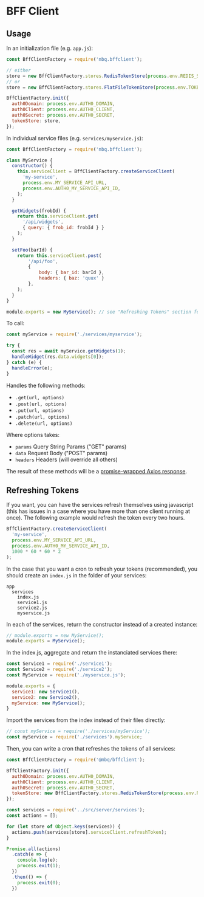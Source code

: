 # BFF Client

## Usage

In an initialization file (e.g. `app.js`):

```javascript
const BffClientFactory = require('mbq.bffclient');

// either
store = new BffClientFactory.stores.RedisTokenStore(process.env.REDIS_STORE_URL)
// or
store = new BffClientFactory.stores.FlatFileTokenStore(process.env.TOKEN_FILE_PATH)

BffClientFactory.init({
  auth0Domain: process.env.AUTH0_DOMAIN,
  auth0Client: process.env.AUTH0_CLIENT,
  auth0Secret: process.env.AUTH0_SECRET,
  tokenStore: store,
});
```

In individual service files (e.g. `services/myservice.js`):

```javascript
const BffClientFactory = require('mbq.bffclient');

class MyService {
  constructor() {
    this.serviceClient = BffClientFactory.createServiceClient(
      'my-service',
      process.env.MY_SERVICE_API_URL,
      process.env.AUTH0_MY_SERVICE_API_ID,
    );
  }

  getWidgets(frobId) {
    return this.serviceClient.get(
      '/api/widgets',
      { query: { frob_id: frobId } }
    );
  }

  setFoo(barId) {
    return this.serviceClient.post(
        '/api/foo',
        {
            body: { bar_id: barId },
            headers: { baz: 'quux' }
        },
    );
  }
}

module.exports = new MyService(); // see "Refreshing Tokens" section for note
```

To call:

```javascript
const myService = require('./services/myservice');

try {
  const res = await myService.getWidgets(1);
  handleWidget(res.data.widgets[0]);
} catch (e) {
  handleError(e);
}
```

Handles the following methods:

 - `.get(url, options)`
 - `.post(url, options)`
 - `.put(url, options)`
 - `.patch(url, options)`
 - `.delete(url, options)`

Where options takes:

 - `params` Query String Params ("GET" params)
 - `data` Request Body ("POST" params)
 - `headers` Headers (will override all others)

 The result of these methods will be a [promise-wrapped Axios response](https://www.npmjs.com/package/axios#response-schema).

## Refreshing Tokens


If you want, you can have the services refresh themselves using javascript (this has issues in a case where you have more than one client running at once). The following example would refresh the token every two hours.

```javascript
BffClientFactory.createServiceClient(
  'my-service',
  process.env.MY_SERVICE_API_URL,
  process.env.AUTH0_MY_SERVICE_API_ID,
  1000 * 60 * 60 * 2
);
```

In the case that you want a cron to refresh your tokens (recommended), you should create an `index.js` in the folder of your services:

```
app
  services
    index.js
    service1.js
    service2.js
    myservice.js
```

In each of the services, return the constructor instead of a created instance:

```javascript
// module.exports = new MyService();
module.exports = MyService();
```

In the index.js, aggregate and return the instanciated services there:

```javascript
const Service1 = require('./service1');
const Service2 = require('./service2');
const MyService = require('./myservice.js');

module.exports = {
  service1: new Service1(),
  service2: new Service2(),
  myService: new MyService();
}
```

Import the services from the index instead of their files directly:

```javascript
// const myService = require('./services/myService');
const myService = require('./services').myService;
```

Then, you can write a cron that refreshes the tokens of all services:

```javascript
const BffClientFactory = require('@mbq/bffclient');

BffClientFactory.init({
  auth0Domain: process.env.AUTH0_DOMAIN,
  auth0Client: process.env.AUTH0_CLIENT,
  auth0Secret: process.env.AUTH0_SECRET,
  tokenStore: new BffClientFactory.stores.RedisTokenStore(process.env.REDIS_STORE_URL),
});

const services = require('../src/server/services');
const actions = [];

for (let store of Object.keys(services)) {
  actions.push(services[store].serviceClient.refreshToken);
}

Promise.all(actions)
  .catch(e => {
    console.log(e);
    process.exit(1);
  })
  .then(() => {
    process.exit(0);
  })

```

